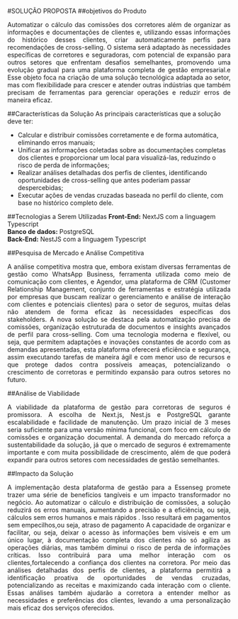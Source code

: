 #SOLUÇÃO PROPOSTA
##objetivos do Produto
<div style="text-align: justify">
Automatizar o cálculo das comissões dos corretores além de organizar as informações e documentações de clientes e, utilizando essas informações do histórico desses clientes, criar automaticamente perfis para recomendações de cross-selling. O sistema será adaptado às necessidades específicas de corretores e seguradoras, com potencial de expansão para outros setores que enfrentam desafios semelhantes, promovendo uma evolução gradual para uma plataforma completa de gestão empresarial.e
Esse objeto foca na criação de uma solução tecnológica adaptada ao setor, mas com flexibilidade para crescer e atender outras indústrias que também precisam de ferramentas para gerenciar operações e reduzir erros de maneira eficaz.
</div>


##Características da Solução
As principais características que a solução deve ter:<br/>
- Calcular e distribuir comissões corretamente e de forma automática, eliminando erros manuais;<br/>
- Unificar as informações coletadas sobre as documentações completas dos clientes e proporcionar um local para visualizá-las, reduzindo o      risco de perda de informações; <br/>
- Realizar análises detalhadas dos perfis de clientes, identificando oportunidades de cross-selling que antes poderiam passar despercebidas; <br/>
- Executar ações de vendas cruzadas baseada no perfil do cliente, com base no histórico completo dele.<br/>


##Tecnologias a Serem Utilizadas
**Front-End:** NextJS com a linguagem Typescript <br/>
**Banco de dados:** PostgreSQL <br/>
**Back-End:** NestJS com a linguagem Typescript <br/>

##Pesquisa de Mercado e Análise Competitiva
<div style="text-align: justify">
A análise competitiva mostra que, embora existam diversas ferramentas de gestão como WhatsApp Business, ferramenta utilizada como meio de comunicação com clientes, e Agendor, uma plataforma de  CRM (Customer Relationship Management, conjunto de ferramentas e estratégia utilizada por empresas que buscam realizar o gerenciamento e análise de interação com clientes e potenciais clientes)  para o setor de seguros, muitas delas não atendem de forma eficaz às necessidades específicas dos stakeholders. A nova solução se destaca pela automatização precisa de comissões, organização estruturada de documentos e insights avançados de perfil para cross-selling. Com uma tecnologia moderna e flexível, ou seja, que permitem adaptações e inovações constantes de acordo com as demandas apresentadas, esta plataforma oferecerá eficiência e segurança, assim executando tarefas de maneira ágil e com menor uso de recursos e que protege dados contra possíveis ameaças, potencializando o crescimento de corretoras e permitindo expansão para outros setores no futuro.
</div>

##Análise de Viabilidade
<div style="text-align: justify">
A viabilidade da plataforma de gestão para corretoras de seguros é promissora. A escolha de Next.js, Nest.js e PostgreSQL garante escalabilidade e facilidade de manutenção. Um prazo inicial de 3 meses seria suficiente para uma versão mínima funcional, com foco em cálculo de comissões e organização documental. A demanda do mercado reforça a sustentabilidade da solução, já que o mercado de seguros é extremamente importante e com muita possibilidade de crescimento, além de que poderá expandir para outros setores com necessidades de gestão semelhantes.
</div>


##Impacto da Solução
<div style="text-align: justify">
A implementação desta plataforma de gestão para a Essenseg promete trazer uma série de benefícios tangíveis e um impacto transformador no negócio. Ao automatizar o cálculo e distribuição de comissões, a solução reduzirá os erros manuais, aumentando a precisão e a eficiência, ou seja, cálculos sem erros humanos e mais rápidos  . Isso resultará em pagamentos sem empecilhos,ou seja, atraso de pagamento
A capacidade de organizar e facilitar, ou seja, deixar o acesso às informações bem visíveis e em um único lugar, à documentação completa dos clientes não só agiliza as operações diárias, mas também diminui o risco de perda de informações críticas. Isso contribuirá para uma melhor interação com os clientes,fortalecendo a confiança dos clientes na corretora.
Por meio das análises detalhadas dos perfis de clientes, a plataforma permitirá a identificação proativa de oportunidades de vendas cruzadas, potencializando as receitas e maximizando cada interação com o cliente. Essas análises também ajudarão a corretora a entender melhor as necessidades e preferências dos clientes, levando a uma personalização mais eficaz dos serviços oferecidos.
</div>
